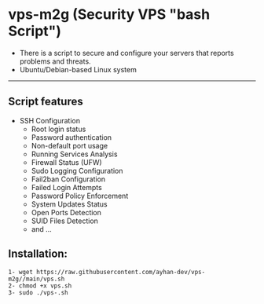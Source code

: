 # vps-m2g (Security VPS "bash Script")

 - There is a script to secure and configure your servers that reports problems and threats.
 - Ubuntu/Debian-based Linux system


-----------
## Script features

  - SSH Configuration
       - Root login status
       - Password authentication
       - Non-default port usage
    - Running Services Analysis
    - Firewall Status (UFW)
    - Sudo Logging Configuration
    - Fail2ban Configuration
    - Failed Login Attempts
    - Password Policy Enforcement
    - System Updates Status
    - Open Ports Detection
    - SUID Files Detection
    - and ...

## Installation:
 ```shell
1- wget https://raw.githubusercontent.com/ayhan-dev/vps-m2g//main/vps.sh
2- chmod +x vps.sh
3- sudo ./vps-.sh
```



